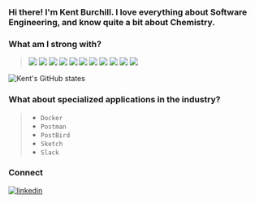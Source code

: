### Hi there! I'm Kent Burchill. I love everything about Software Engineering, and know quite a bit about Chemistry.


### What am I strong with?
> <img src="https://img.shields.io/badge/JavaScript-F7DF1E?style=for-the-badge&logo=javascript&logoColor=black" />
> <img src="https://img.shields.io/badge/Python-3776AB?style=for-the-badge&logo=python&logoColor=white"/>
> <img src="https://img.shields.io/badge/React-20232A?style=for-the-badge&logo=react&logoColor=61DAFB" />
> <img src="https://img.shields.io/badge/Redux-593D88?style=for-the-badge&logo=redux&logoColor=white">
> <img src="https://img.shields.io/badge/Flask-000000?style=for-the-badge&logo=flask&logoColor=white">
> <img src="https://img.shields.io/badge/Node.js-43853D?style=for-the-badge&logo=node.js&logoColor=white"/>
> <img src="https://img.shields.io/badge/PostgreSQL-316192?style=for-the-badge&logo=postgresql&logoColor=white" />
> <img src="https://img.shields.io/badge/Express.js-000000?style=for-the-badge&logo=express&logoColor=white" />
> <img src="https://img.shields.io/badge/CSS-239120?&style=for-the-badge&logo=css3&logoColor=white">
> <img src="https://img.shields.io/badge/Bootstrap-563D7C?style=for-the-badge&logo=bootstrap&logoColor=white">
> <img src="https://img.shields.io/badge/jQuery-0769AD?style=for-the-badge&logo=jquery&logoColor=white">


![Kent's GitHub states](https://github-readme-stats.vercel.app/api?username=kburchill&show_icons=true&theme=tokyonight)


### What about specialized applications in the industry?
> - `Docker`
> - `Postman`
> - `PostBird`
> - `Sketch`
> - `Slack`

### Connect
<a href="https://www.linkedin.com/in/kent-burchill-1a340b1a9/" rel="nofollow">
<img src="https://camo.githubusercontent.com/5e3d78e5310a41c0667e07077cf93596229de398b154b83885dc068874ed5365/68747470733a2f2f696d672e736869656c64732e696f2f62616467652f6c696e6b6564696e2d2532333145373742352e7376673f267374796c653d666f722d7468652d6261646765266c6f676f3d6c696e6b6564696e266c6f676f436f6c6f723d7768697465" alt="linkedin" data-canonical-src="https://img.shields.io/badge/linkedin-%231E77B5.svg?&amp;style=for-the-badge&amp;logo=linkedin&amp;logoColor=white" style="max-width:100%;">
</a>
